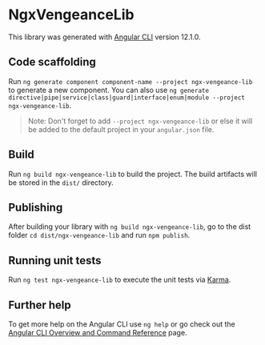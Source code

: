 # NgxVengeanceLib

This library was generated with [Angular CLI](https://github.com/angular/angular-cli) version 12.1.0.

## Code scaffolding

Run `ng generate component component-name --project ngx-vengeance-lib` to generate a new component. You can also use `ng generate directive|pipe|service|class|guard|interface|enum|module --project ngx-vengeance-lib`.
> Note: Don't forget to add `--project ngx-vengeance-lib` or else it will be added to the default project in your `angular.json` file. 

## Build

Run `ng build ngx-vengeance-lib` to build the project. The build artifacts will be stored in the `dist/` directory.

## Publishing

After building your library with `ng build ngx-vengeance-lib`, go to the dist folder `cd dist/ngx-vengeance-lib` and run `npm publish`.

## Running unit tests

Run `ng test ngx-vengeance-lib` to execute the unit tests via [Karma](https://karma-runner.github.io).

## Further help

To get more help on the Angular CLI use `ng help` or go check out the [Angular CLI Overview and Command Reference](https://angular.io/cli) page.
